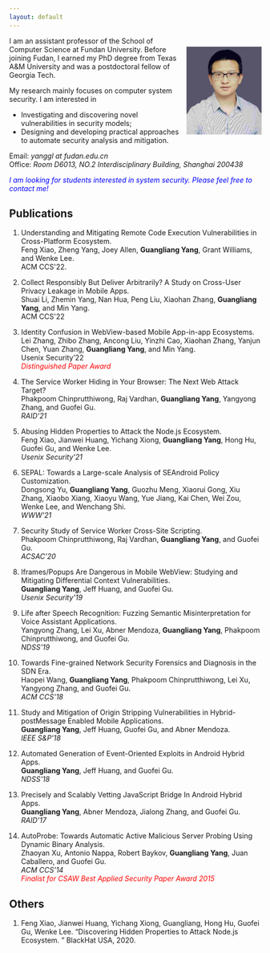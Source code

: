 ```yaml
---
layout: default
---
```


<img width="150px"  style="float:right; margin-left:10px;margin-top:20px;" src="./pictures/self.jpg">


I am an assistant professor of the School of Computer Science at Fundan University. Before joining Fudan, I earned my PhD degree from Texas A&M University and was a postdoctoral fellow of Georgia Tech.  

My research mainly focuses on computer system security. I am interested in  
 
 - Investigating and discovering novel vulnerabilities in security models;
 - Designing and developing practical approaches to automate security analysis and mitigation.

Email:<em>   yanggl at fudan.edu.cn</em>    
Office:<em> Room D6013, NO.2 Interdisciplinary Building, Shanghai 200438</em>  
   
<span style="color:blue">*I am looking for students interested in system security. Please feel free to contact me!*</span>  


## Publications


1. Understanding and Mitigating Remote Code Execution Vulnerabilities in Cross-Platform Ecosystem.  
Feng Xiao, Zheng Yang, Joey Allen, **Guangliang Yang**, Grant Williams, and Wenke Lee.  
ACM CCS'22.

2. Collect Responsibly But Deliver Arbitrarily? A Study on Cross-User Privacy Leakage in Mobile Apps.  
Shuai Li, Zhemin Yang, Nan Hua, Peng Liu, Xiaohan Zhang, **Guangliang Yang**, and Min Yang.  
ACM CCS'22

3. Identity Confusion in WebView-based Mobile App-in-app Ecosystems.  
Lei Zhang, Zhibo Zhang, Ancong Liu, Yinzhi Cao, Xiaohan Zhang, Yanjun Chen, Yuan Zhang, **Guangliang Yang**, and Min Yang.  
Usenix Security’22     
<span style="color:red">*Distinguished Paper Award*</span>  

2. The Service Worker Hiding in Your Browser: The Next Web Attack Target?    
Phakpoom Chinprutthiwong, Raj Vardhan, **Guangliang Yang**, Yangyong Zhang, and Guofei Gu.   
*RAID'21*

2. Abusing Hidden Properties to Attack the Node.js Ecosystem.  
Feng Xiao, Jianwei Huang, Yichang Xiong, **Guangliang Yang**, Hong Hu, Guofei Gu, and Wenke Lee.  
*Usenix Security'21*

9. SEPAL: Towards a Large-scale Analysis of SEAndroid Policy Customization.  
Dongsong Yu, **Guangliang Yang**, Guozhu Meng, Xiaorui Gong, Xiu Zhang, Xiaobo Xiang, Xiaoyu Wang, Yue Jiang, Kai Chen, Wei Zou, Wenke Lee, and Wenchang Shi.  
*WWW'21*

8. Security Study of Service Worker Cross-Site Scripting.  
Phakpoom Chinprutthiwong, Raj Vardhan, **Guangliang Yang**, and Guofei Gu.  
*ACSAC’20*

7. Iframes/Popups Are Dangerous in Mobile WebView: Studying and Mitigating Differential Context Vulnerabilities.  
**Guangliang Yang**, Jeff Huang, and Guofei Gu.  
*Usenix Security'19*

6. Life after Speech Recognition: Fuzzing Semantic Misinterpretation for Voice Assistant Applications.   
Yangyong Zhang, Lei Xu, Abner Mendoza, **Guangliang Yang**, Phakpoom Chinprutthiwong, and Guofei Gu.   
*NDSS'19*

5. Towards Fine-grained Network Security Forensics and Diagnosis in the SDN Era.   
Haopei Wang, **Guangliang Yang**, Phakpoom Chinprutthiwong, Lei Xu, Yangyong Zhang, and Guofei Gu.  
*ACM CCS'18*

4. Study and Mitigation of Origin Stripping Vulnerabilities in Hybrid-postMessage Enabled Mobile Applications.   
**Guangliang Yang**, Jeff Huang, Guofei Gu, and Abner Mendoza.  
*IEEE S&P'18*

3. Automated Generation of Event-Oriented Exploits in Android Hybrid Apps.    
**Guangliang Yang**, Jeff Huang, and Guofei Gu.  
*NDSS'18*

2. Precisely and Scalably Vetting JavaScript Bridge In Android Hybrid Apps.    
**Guangliang Yang**, Abner Mendoza, Jialong Zhang, and Guofei Gu.  
*RAID'17*

1. AutoProbe: Towards Automatic Active Malicious Server Probing Using Dynamic Binary Analysis.   
Zhaoyan Xu, Antonio Nappa, Robert Baykov, **Guangliang Yang**, Juan Caballero, and Guofei Gu.  
*ACM CCS'14*  
<span style="color:red">*Finalist for CSAW Best Applied Security Paper Award 2015*</span>
  

## Others

1. Feng Xiao, Jianwei Huang, Yichang Xiong, Guangliang, Hong Hu, Guofei Gu, Wenke Lee. “Discovering Hidden Properties to Attack Node.js Ecosystem. ” BlackHat USA, 2020.
